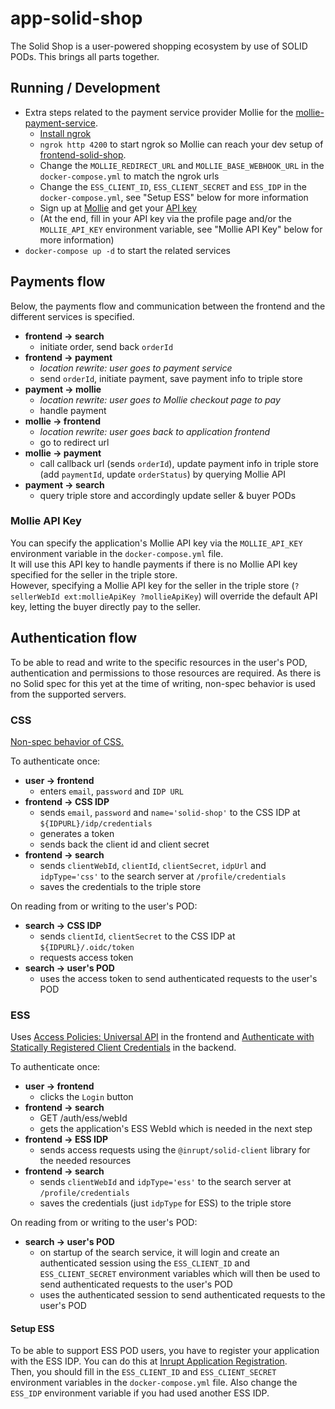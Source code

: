 # app-solid-shop

The Solid Shop is a user-powered shopping ecosystem by use of SOLID PODs. This brings all parts together.

## Running / Development

* Extra steps related to the payment service provider Mollie for the [mollie-payment-service](https://github.com/madnificent/mollie-payment-service).
    * [Install ngrok](https://ngrok.com/download)
    * `ngrok http 4200` to start ngrok so Mollie can reach your dev setup of [frontend-solid-shop](https://github.com/redpencilio/frontend-solid-shop).
    * Change the `MOLLIE_REDIRECT_URL` and `MOLLIE_BASE_WEBHOOK_URL` in the `docker-compose.yml` to match the ngrok urls
    * Change the `ESS_CLIENT_ID`, `ESS_CLIENT_SECRET` and `ESS_IDP` in the `docker-compose.yml`, see "Setup ESS" below for more information
    * Sign up at [Mollie](https://www.mollie.com/) and get your [API key](https://docs.mollie.com/overview/authentication)
    * (At the end, fill in your API key via the profile page and/or the `MOLLIE_API_KEY` environment variable, see "Mollie API Key" below for more information)
* `docker-compose up -d` to start the related services

## Payments flow

Below, the payments flow and communication between the frontend and the different services is specified.
- **frontend -> search**
    - initiate order, send back `orderId`
- **frontend -> payment**
    - *location rewrite: user goes to payment service*
    - send `orderId`, initiate payment, save payment info to triple store
- **payment -> mollie**
    - *location rewrite: user goes to Mollie checkout page to pay*
    - handle payment
- **mollie -> frontend**
    - *location rewrite: user goes back to application frontend*
    - go to redirect url
- **mollie -> payment**
    - call callback url (sends `orderId`), update payment info in triple store (add `paymentId`, update `orderStatus`) by querying Mollie API
- **payment -> search**
    - query triple store and accordingly update seller & buyer PODs

### Mollie API Key

You can specify the application's Mollie API key via the `MOLLIE_API_KEY` environment variable in the `docker-compose.yml` file.  
It will use this API key to handle payments if there is no Mollie API key specified for the seller in the triple store.  
However, specifying a Mollie API key for the seller in the triple store (`?sellerWebId ext:mollieApiKey ?mollieApiKey`) will override the default API key, letting the buyer directly pay to the seller.

## Authentication flow

To be able to read and write to the specific resources in the user's POD, authentication and permissions to those resources are required.
As there is no Solid spec for this yet at the time of writing, non-spec behavior is used from the supported servers.

### CSS

[Non-spec behavior of CSS.](https://communitysolidserver.github.io/CommunitySolidServer/4.0/client-credentials/)

To authenticate once:
- **user -> frontend**
    - enters `email`, `password` and `IDP URL`
- **frontend -> CSS IDP**
    - sends `email`, `password` and `name='solid-shop'` to the CSS IDP at `${IDPURL}/idp/credentials`
    - generates a token
    - sends back the client id and client secret
- **frontend -> search**
    - sends `clientWebId`, `clientId`, `clientSecret`, `idpUrl` and `idpType='css'` to the search server at `/profile/credentials`
    - saves the credentials to the triple store

On reading from or writing to the user's POD:
- **search -> CSS IDP**
    - sends `clientId`, `clientSecret` to the CSS IDP at `${IDPURL}/.oidc/token`
    - requests access token
- **search -> user's POD**
    - uses the access token to send authenticated requests to the user's POD

### ESS

Uses [Access Policies: Universal API](https://docs.inrupt.com/developer-tools/javascript/client-libraries/tutorial/manage-access-policies/#change-agent-access) in the frontend and [Authenticate with Statically Registered Client Credentials](https://docs.inrupt.com/developer-tools/javascript/client-libraries/tutorial/authenticate-nodejs-script/#authenticate-with-statically-registered-client-credentials) in the backend.

To authenticate once:
- **user -> frontend**
    - clicks the `Login` button
- **frontend -> search**
    - GET /auth/ess/webId
    - gets the application's ESS WebId which is needed in the next step
- **frontend -> ESS IDP**
    - sends access requests using the `@inrupt/solid-client` library for the needed resources
- **frontend -> search**
    - sends `clientWebId` and `idpType='ess'` to the search server at `/profile/credentials`
    - saves the credentials (just `idpType` for ESS) to the triple store

On reading from or writing to the user's POD:
- **search -> user's POD**
    - on startup of the search service, it will login and create an authenticated session using the `ESS_CLIENT_ID` and `ESS_CLIENT_SECRET` environment variables which will then be used to send authenticated requests to the user's POD
    - uses the authenticated session to send authenticated requests to the user's POD

#### Setup ESS

To be able to support ESS POD users, you have to register your application with the ESS IDP. You can do this at [Inrupt Application Registration](https://login.inrupt.com/registration.html).  
Then, you should fill in the `ESS_CLIENT_ID` and `ESS_CLIENT_SECRET` environment variables in the `docker-compose.yml` file. Also change the `ESS_IDP` environment variable if you had used another ESS IDP.
